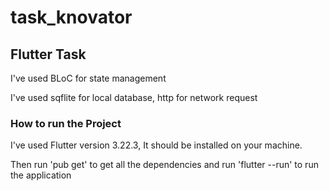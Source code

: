 # task_knovator

## Flutter Task

I've used BLoC for state management

I've used sqflite for local database, http for network request

### How to run the Project

I've used Flutter version 3.22.3, It should be installed on your machine.

Then run 'pub get' to get all the dependencies and run 'flutter --run' to run the application

